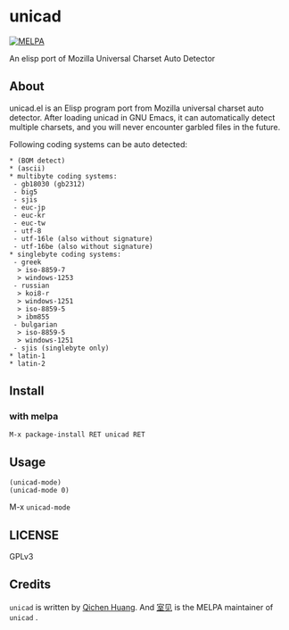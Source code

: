 # unicad
[![MELPA](https://melpa.org/packages/unicad-badge.svg)](https://melpa.org/#/unicad)

An elisp port of Mozilla Universal Charset Auto Detector

## About
unicad.el is an Elisp program port from Mozilla universal charset auto detector. After loading unicad in GNU Emacs, it can automatically detect multiple charsets, and you will never encounter garbled files in the future.

Following coding systems can be auto detected:
```
* (BOM detect)
* (ascii)
* multibyte coding systems:
 - gb18030 (gb2312)
 - big5
 - sjis
 - euc-jp
 - euc-kr
 - euc-tw
 - utf-8
 - utf-16le (also without signature)
 - utf-16be (also without signature)
* singlebyte coding systems:
 - greek
  > iso-8859-7
  > windows-1253
 - russian
  > koi8-r
  > windows-1251
  > iso-8859-5
  > ibm855
 - bulgarian
  > iso-8859-5
  > windows-1251
 - sjis (singlebyte only)
* latin-1
* latin-2
```

## Install

### with melpa
```
M-x package-install RET unicad RET
```

## Usage
``` elisp
(unicad-mode)
(unicad-mode 0)
```

M-x `unicad-mode`

## LICENSE
GPLv3

## Credits
`unicad` is written by [Qichen Huang](mailto://unicad.el@gmail.com). And [室见](https://github.com/ukari) is the MELPA maintainer of `unicad` .
